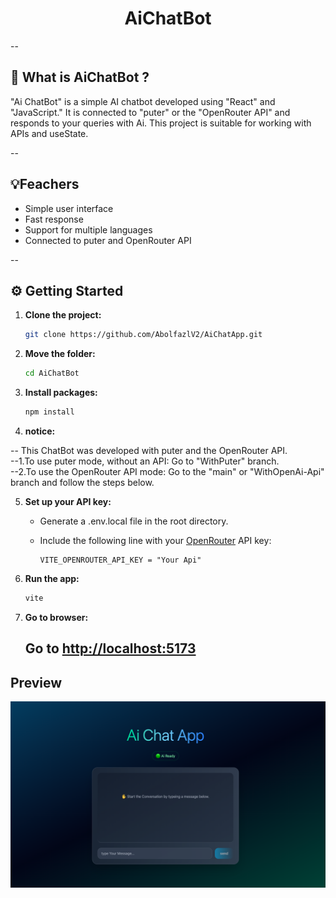 <div align="center">
<h1>AiChatBot</h1>
</div>

--

## 🌟 What is AiChatBot ?

"Ai ChatBot" is a simple AI chatbot developed using "React" and "JavaScript." It is connected to "puter" or the "OpenRouter API" and responds to your queries with Ai.
This project is suitable for working with APIs and useState.

--

## 💡Feachers

- Simple user interface
- Fast response
- Support for multiple languages
- Connected to puter and OpenRouter API

--

## ⚙️ Getting Started

1. **Clone the project:**
   ```bash
   git clone https://github.com/AbolfazlV2/AiChatApp.git
   ```
2. **Move the folder:**

   ```bash
   cd AiChatBot
   ```

3. **Install packages:**

   ```bash
   npm install
   ```

4. **notice:**

-- This ChatBot was developed with puter and the OpenRouter API.  
--1.To use puter mode, without an API: Go to "WithPuter" branch.  
--2.To use the OpenRouter API mode: Go to the "main" or "WithOpenAi-Api" branch and follow the steps below.

5. **Set up your API key:**

   - Generate a .env.local file in the root directory.
   - Include the following line with your [OpenRouter](http://localhost:5173) API key:

     ```env
     VITE_OPENROUTER_API_KEY = "Your Api"
     ```

6. **Run the app:**

   ```bash
   vite
   ```

7. **Go to browser:**

   ## Go to [http://localhost:5173](http://localhost:5173)

## Preview

![Screenshot](./assets/Screenshot.png)
